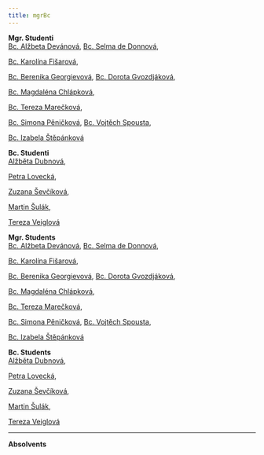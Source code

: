 ```yaml
---
title: mgrBc
---
```

<div class="cz">

**Mgr. Studenti**\
[Bc. Alžbeta Devánová](https://is.muni.cz/auth/osoba/437390),
[Bc. Selma de Donnová](https://is.muni.cz/auth/osoba/451725),

[Bc. Karolína Fišarová](https://is.muni.cz/auth/osoba/460702),

[Bc. Berenika Ge](https://is.muni.cz/auth/osoba/451285)[orgievová](https://is.muni.cz/auth/osoba/451285),
[Bc. Dorota Gvozdjáková](https://is.muni.cz/auth/osoba/423796),

[Bc. Magdaléna Chlápková](https://is.muni.cz/auth/osoba/460639),

[Bc. Tereza Marečková](https://is.muni.cz/auth/osoba/436430),

[Bc. Simona Pěničková](https://is.muni.cz/auth/osoba/451194),
[Bc. Vojtěch Spousta](https://is.muni.cz/auth/osoba/447587),

[Bc. Izabela Štěpánková](https://is.muni.cz/auth/osoba/437315)

**Bc. Studenti**\
[Alžběta Dubnová](https://is.muni.cz/auth/osoba/473714),

[Petra Lovecká](https://is.muni.cz/auth/osoba/461040),

[Zuzana Ševčíková](https://is.muni.cz/auth/osoba/461008),

[Martin Šulák](https://is.muni.cz/auth/osoba/463501),

[Tereza Veiglová](https://is.muni.cz/auth/osoba/474255)

</div>
<div class="en">

**Mgr. Students**\
[Bc. Alžbeta Devánová](https://is.muni.cz/auth/osoba/437390),
[Bc. Selma de Donnová](https://is.muni.cz/auth/osoba/451725),

[Bc. Karolína Fišarová](https://is.muni.cz/auth/osoba/460702),

[Bc. Berenika Ge](https://is.muni.cz/auth/osoba/451285)[orgievová](https://is.muni.cz/auth/osoba/451285),
[Bc. Dorota Gvozdjáková](https://is.muni.cz/auth/osoba/423796),

[Bc. Magdaléna Chlápková](https://is.muni.cz/auth/osoba/460639),

[Bc. Tereza Marečková](https://is.muni.cz/auth/osoba/436430),

[Bc. Simona Pěničková](https://is.muni.cz/auth/osoba/451194),
[Bc. Vojtěch Spousta](https://is.muni.cz/auth/osoba/447587),

[Bc. Izabela Štěpánková](https://is.muni.cz/auth/osoba/437315)

**Bc. Students**\
[Alžběta Dubnová](https://is.muni.cz/auth/osoba/473714),

[Petra Lovecká](https://is.muni.cz/auth/osoba/461040),

[Zuzana Ševčíková](https://is.muni.cz/auth/osoba/461008),

[Martin Šulák](https://is.muni.cz/auth/osoba/463501),

[Tereza Veiglová](https://is.muni.cz/auth/osoba/474255)

****

**Absolvents**

</div>
